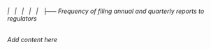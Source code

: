 ###### |   |   |   |   |   ├── Frequency of filing annual and quarterly reports to regulators

*Add content here*